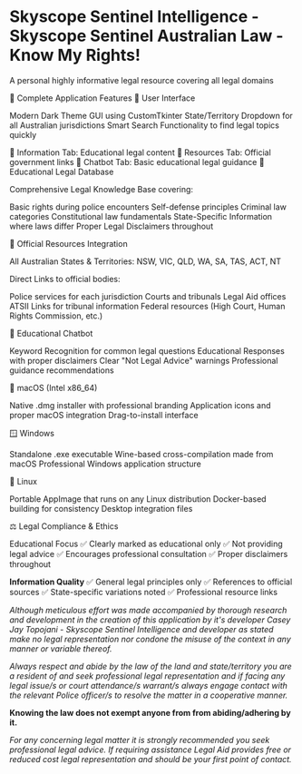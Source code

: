 
# Skyscope Sentinel Intelligence - Skyscope Sentinel Australian Law - Know My Rights!
A personal highly informative legal resource covering all legal domains


🎯 Complete Application Features
📱 User Interface

Modern Dark Theme GUI using CustomTkinter
State/Territory Dropdown for all Australian jurisdictions
Smart Search Functionality to find legal topics quickly

📖 Information Tab: Educational legal content
🔗 Resources Tab: Official government links
🤖 Chatbot Tab: Basic educational legal guidance
🧠 Educational Legal Database

Comprehensive Legal Knowledge Base covering:

Basic rights during police encounters
Self-defense principles
Criminal law categories
Constitutional law fundamentals
State-Specific Information where laws differ
Proper Legal Disclaimers throughout

🔗 Official Resources Integration

All Australian States & Territories:
NSW, VIC, QLD, WA, SA, TAS, ACT, NT
  
Direct Links to official bodies:

Police services for each jurisdiction
Courts and tribunals
Legal Aid offices
ATSII Links for tribunal information
Federal resources (High Court, Human Rights Commission, etc.)

🤖 Educational Chatbot

Keyword Recognition for common legal questions
Educational Responses with proper disclaimers
Clear "Not Legal Advice" warnings
Professional guidance recommendations

🍎 macOS (Intel x86_64)

Native .dmg installer with professional branding
Application icons and proper macOS integration
Drag-to-install interface
  
🪟 Windows

Standalone .exe executable
Wine-based cross-compilation made from macOS
Professional Windows application structure

🐧 Linux

Portable AppImage that runs on any Linux distribution
Docker-based building for consistency
Desktop integration files

⚖️ Legal Compliance & Ethics

Educational Focus
✅ Clearly marked as educational only
✅ Not providing legal advice
✅ Encourages professional consultation
✅ Proper disclaimers throughout

**Information Quality**
✅ General legal principles only
✅ References to official sources
✅ State-specific variations noted
✅ Professional resource links

*Although meticulous effort was made accompanied by thorough research and development in the creation of this application by 
it's developer Casey Jay Topojani - Skyscope Sentinel Intelligence and developer as stated make no legal representation nor 
condone the misuse of the context in any manner or variable thereof.*

*Always respect and abide by the law of the land and state/territory you are a resident of and seek professional legal representation and 
if facing any legal issue/s or court attendance/s warrant/s always engage contact with the relevant Police officer/s to resolve the matter 
in a cooperative manner.*

**Knowing the law does not exempt anyone from from abiding/adhering by it.**

*For any concerning legal matter it is strongly recommended you seek professional legal advice. If requiring assistance Legal Aid provides free or reduced cost 
legal representation and should be your first point of contact.*

